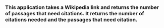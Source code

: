 ### This application takes a Wikipedia link and returns the number of passages that need citations. It returns the number of citations needed and the passages that need citation.
